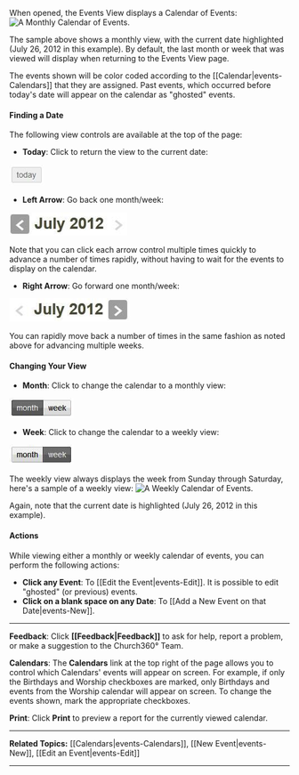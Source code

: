 When opened, the Events View displays a Calendar of Events: ![A Monthly
Calendar of Events.](Events_View_01.JPG "A Monthly Calendar of Events.")

The sample above shows a monthly view, with the current date highlighted
(July 26, 2012 in this example). By default, the last month or week that
was viewed will display when returning to the Events View page.

The events shown will be color coded according to the
[[Calendar|events-Calendars]] that they are assigned. Past events,
which occurred before today's date will appear on the calendar as
"ghosted" events.

#### Finding a Date

The following view controls are available at the top of the page:

-   **Today**: Click to return the view to the current date:

![Today](Events_View_02.JPG "Today")

-   **Left Arrow**: Go back one month/week:

![Left Arrow](Events_View_03.JPG "Left Arrow")

Note that you can click each arrow control multiple times quickly to
advance a number of times rapidly, without having to wait for the events
to display on the calendar.

-   **Right Arrow**: Go forward one month/week:

![Right Arrow](Events_View_04.JPG "Right Arrow")

You can rapidly move back a number of times in the same fashion as noted
above for advancing multiple weeks.

#### Changing Your View

-   **Month**: Click to change the calendar to a monthly view:

![Monthly View](Events_View_05.JPG "Monthly View")

-   **Week**: Click to change the calendar to a weekly view:

![Weekly View](Events_View_06.JPG "Weekly View")

The weekly view always displays the week from Sunday through Saturday,
here's a sample of a weekly view: ![A Weekly Calendar of
Events.](Events_View_07.JPG "A Weekly Calendar of Events.")

Again, note that the current date is highlighted (July 26, 2012 in this
example).

#### Actions

While viewing either a monthly or weekly calendar of events, you can
perform the following actions:

-   **Click any Event**: To [[Edit the Event|events-Edit]]. It is
    possible to edit "ghosted" (or previous) events.
-   **Click on a blank space on any Date**: To [[Add a New Event on that
    Date|events-New]].

* * * * *

**Feedback**: Click **[[Feedback|Feedback]]** to ask for help, report a problem, or
make a suggestion to the Church360° Team.

**Calendars**: The **Calendars** link at the top right of the page
allows you to control which Calendars' events will appear on screen. For
example, if only the Birthdays and Worship checkboxes are marked, only
Birthdays and events from the Worship calendar will appear on screen. To
change the events shown, mark the appropriate checkboxes.

**Print**: Click **Print** to preview a report for the currently viewed
calendar.

* * * * *

**Related Topics:** [[Calendars|events-Calendars]], [[New
Event|events-New]], [[Edit an Event|events-Edit]]

* * * * *
